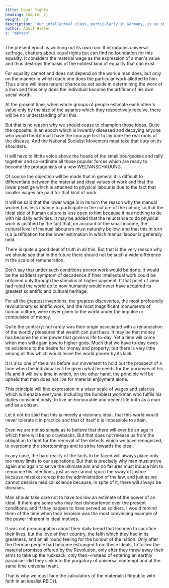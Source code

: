 ```yaml
---
title: Equal Rights
heading: Chapter 2j
weight: 30
description: "Our intellectual class, particularly in Germany, is so shut up in itself and fossilized that it lacks living contact with the classes beneath it"
author: Adolf Hitler
c: "maroon"
---
```



The present epoch is working out its own ruin. It introduces universal suffrage, chatters about equal rights but can find no foundation for this equality. It considers the material wage as the expression of a man's value and thus destroys the basis of the noblest kind of equality that can exist. 

For equality cannot and does not depend on the work a man does, but only on the manner in which each one does the particular work allotted to him. Thus alone will mere natural chance be set aside in determining the work of a man and thus only does the individual become the artificer of his own social worth. 

At the present time, when whole groups of people estimate each other's value only by the size of the salaries which they respectively receive, there will be no understanding of all this. 

But that is no reason why we should cease to champion those ideas. Quite the opposite: in an epoch which is inwardly diseased and decaying anyone who would heal it must have the courage first to lay bare the real roots of the disease. And the National  Socialist Movement must take that duty on its shoulders. 

It will have to lift its voice above the heads of the small bourgeoisie and rally together and co-ordinate all those popular forces which are ready to become the protagonists of a new WELTANSCHAUUNG. 

Of course the objection will be made that in general it is difficult to differentiate between the material and ideal values of work and that the lower prestige which is attached to physical labour is due to the fact that smaller wages are paid for that kind of work. 

It will be said that the lower wage is in its turn the reason why the manual worker has less chance to participate in the culture of the nation; so that the ideal side of human culture is less open to him because it has nothing to do with his daily activities. It may be added that the reluctance to do physical work is justified by the fact that, on account of the small income, the cultural level of manual
labourers must naturally be low, and that this in turn is a justification for the lower
estimation in which manual labour is generally held.

There is quite a good deal of truth in all this. But that is the very reason why we should see that in the future there should not be such a wide difference in the scale of remuneration. 

Don't say that under such conditions poorer work would be done. It would be the saddest symptom of decadence if finer intellectual work could be
obtained only through the stimulus of higher payment. If that point of view had ruled the world up to now humanity would never have acquired its greatest scientific and cultural heritage.

For all the greatest inventions, the greatest discoveries, the most profoundly revolutionary scientific work, and the most magnificent monuments of human culture, were never given to the world under the impulse or compulsion of
money. 

Quite the contrary: not rarely was their origin associated with a renunciation of the worldly pleasures that wealth can purchase.
It may be that money has become the one power that governs life to-day. Yet a time will come when men will again bow to higher gods. Much that we have to-day owes its existence to the desire for money and property; but there is very little among all this
which would leave the world poorer by its lack.

It is also one of the aims before our movement to hold out the prospect of a time when
the individual will be given what he needs for the purposes of his life and it will be a
time in which, on the other hand, the principle will be upheld that man does not live for
material enjoyment alone.

This principle will find expression in a wiser scale of wages and salaries which will enable everyone, including the humblest workman who fulfils his duties conscientiously, to live an honourable and decent life both as a man and as a
citizen. 

Let it not be said that this is merely a visionary ideal, that this world would never tolerate it in practice and that of itself it is impossible to attain.

Even we are not so simple as to believe that there will ever be an age in which there will be no drawbacks. But that does not release us from the obligation to fight for the removal of the defects which we have recognized, to overcome the shortcomings and to 
strive towards the ideal. 

In any case, the hard reality of the facts to be faced will always place only too many limits to our aspirations. But that is precisely why man must strive again and again to serve the ultimate aim and no failures must induce him to renounce his intentions, just as we cannot spurn the sway of justice because mistakes creep into the administration of the law, and just as we cannot despise medical science because, in spite of it, there will always be diseases.

Man should take care not to have too low an estimate of the power of an ideal. If there are some who may feel disheartened over the present conditions, and if they happen to have served as soldiers, I would remind them of the time when their heroism was the most convincing example of the power inherent in ideal motives. 

It was not preoccupation about their daily bread that led men to sacrifice their lives, but the love of their country, the faith which they had in its greatness, and an all round feeling for the honour of the nation. Only after the German people had become estranged from these ideals, to follow the material promises offered by the Revolution, only after they threw away their arms to take up the rucksack, only then--instead of entering an earthly paradise--did they sink into the purgatory of universal contempt and at the same time universal want.

That is why we must face the calculators of the materialist Republic with faith in an idealist REICH. 

